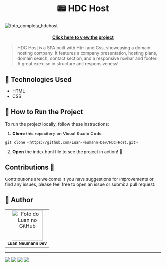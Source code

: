 <h1 align='center'>
📟 HDC Host
</h1>

![foto_completa_hdchost](https://github.com/user-attachments/assets/2c9924a7-2630-45eb-a52e-c12417d0d7d8)

<h4 align='center'>
<a href='https://hdc-host-six.vercel.app/'>Click here to view the project</a>
</h4>

>HDC Host is a SPA built with Html and Css, showcasing a domain hosting company. It features a company presentation, hosting plans, domain search, contact section, and a responsive navbar and footer. A great exercise in structure and responsiveness!

## 💼 Technologies Used
- HTML
- CSS

## 🏃 How to Run the Project

To run the project locally, follow these instructions:

1. **Clone** this repository on Visual Studio Code

```
git clone <https://github.com/Luan-Neumann-Dev/HDC-Host.git>

```

2. **Open** the index.html file to see the project in action! 🌟

## Contributions 🤝

Contributions are welcome! If you have suggestions for improvements or find any issues, please feel free to open an issue or submit a pull request.

<h2> 🙋 Author  </h2>
<table>
<tr>
<td align="center">
<a href="https://github.com/Luan-Neumann-Dev">
<img src="https://avatars.githubusercontent.com/u/155394874?s=400&u=9694d36eda852061b89679e4da99e37e8c22c7ab&v=4" width="100px;" alt="Foto do Luan no GitHub"/><br>
<sub>
<b>Luan Neumann Dev</b>
</sub>
</a>
</td>
</tr>
</table>

---
<a href="www.linkedin.com/in/luan-henrique-neumann-dev" target="_blank"><img src="https://img.shields.io/badge/-LinkedIn-%230077B5?style=for-the-badge&logo=linkedin&logoColor=white" target="_blank"></a>
<a href="https://github.com/Luan-Neumann-Dev" target="_blank"><img src="https://img.shields.io/badge/GitHub-100000?style=for-the-badge&logo=github&logoColor=white" target="_blank"></a>
<a href="https://instagram.com/luanneumann" target="_blank"><img src="https://img.shields.io/badge/-Instagram-%23E4405F?style=for-the-badge&logo=instagram&logoColor=white" target="_blank"></a>
<a href = "mailto:luan.neumann.dev@gmail.com"><img src="https://img.shields.io/badge/-Gmail-%23333?style=for-the-badge&logo=gmail&logoColor=white" target="_blank"></a>
